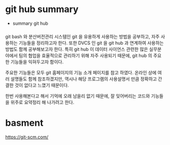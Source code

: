 # git hub summary
- summary git hub 

### 
git bash 와 분산버전관리 시스템인 git 을 유용하게 사용하는 방법을 공부하고, 자주 사용하는 기능들을 정리하고자 한다. 또한 DVCS 인 git 을 git hub 과 연계하여 사용하는 방법도 함께 공부해보고자 한다. 특히 git hub 이 데이터 사이언스 관련한 많은 실무분야에서 팀의 협업을 효율적으로 관리하기 위해 자주 사용되기 때문에, git hub 의 주요한 기능들을 익혀두고자 함이다.

주요한 기능들은 모두 git 홈페이지의 기능 소개 페이지를 참고 하였다. 온라인 상에 여러 설명들도 함께 참조하겠지만, 역시나 해당 프로그램의 사용설명서 만큼 정확하고 간결한 것이 없다고 느꼈기 때문이다.

한번 사용해본다고 해서 기억에 오래 남을리 없기 때문에, 잘 잊어버리는 코드와 기능들을 위주로 요약정리 해 나가려고 한다.

# basment
https://git-scm.com/
